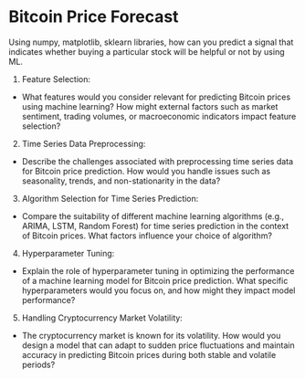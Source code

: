 # Bitcoin Price Forecast
 Using numpy, matplotlib, sklearn libraries, how can you predict a signal that indicates whether buying a particular stock will be helpful or not by using ML.

1. Feature Selection:
- What features would you consider relevant for predicting Bitcoin prices using machine learning? How might external factors such as market sentiment, trading volumes, or macroeconomic indicators impact feature selection?

2. Time Series Data Preprocessing:
- Describe the challenges associated with preprocessing time series data for Bitcoin price prediction. How would you handle issues such as seasonality, trends, and non-stationarity in the data?

3. Algorithm Selection for Time Series Prediction:
- Compare the suitability of different machine learning algorithms (e.g., ARIMA, LSTM, Random Forest) for time series prediction in the context of Bitcoin prices. What factors influence your choice of algorithm?

4. Hyperparameter Tuning:
- Explain the role of hyperparameter tuning in optimizing the performance of a machine learning model for Bitcoin price prediction. What specific hyperparameters would you focus on, and how might they impact model performance?

5. Handling Cryptocurrency Market Volatility:
- The cryptocurrency market is known for its volatility. How would you design a model that can adapt to sudden price fluctuations and maintain accuracy in predicting Bitcoin prices during both stable and volatile periods?
